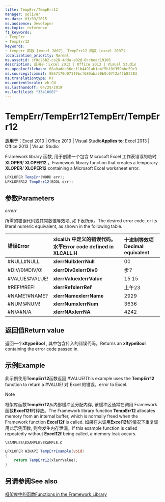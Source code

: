 ```yaml
---
title: TempErr/TempErr12
manager: soliver
ms.date: 03/09/2015
ms.audience: Developer
ms.topic: reference
f1_keywords:
- TempErr
- TempErr12
keywords:
- temperr 函数 [excel 2007], TempErr12 函数 [excel 2007]
localization_priority: Normal
ms.assetid: cf8c26b2-ca2b-4dda-a02d-0ccbeac19106
description: 适用于：Excel 2013 | Office 2013 | Visual Studio
ms.openlocfilehash: 68a0addc36ecf1b4491ab1e4f5b10f359bbc59c3
ms.sourcegitcommit: 8657170d071f9bcf680aba50b9c07f2a4fb82283
ms.translationtype: MT
ms.contentlocale: zh-CN
ms.lasthandoff: 04/28/2019
ms.locfileid: "33410607"
---
```

# <a name="temperrtemperr12"></a><span data-ttu-id="866b5-104">TempErr/TempErr12</span><span class="sxs-lookup"><span data-stu-id="866b5-104">TempErr/TempErr12</span></span>

 <span data-ttu-id="866b5-105">**适用于**：Excel 2013 | Office 2013 | Visual Studio</span><span class="sxs-lookup"><span data-stu-id="866b5-105">**Applies to**: Excel 2013 | Office 2013 | Visual Studio</span></span> 
  
<span data-ttu-id="866b5-106">Framework library 函数, 用于创建一个包含 Microsoft Excel 工作表错误的临时**XLOPER**/ **XLOPER12** 。</span><span class="sxs-lookup"><span data-stu-id="866b5-106">Framework library function that creates a temporary **XLOPER**/ **XLOPER12** containing a Microsoft Excel worksheet error.</span></span> 
  
```cs
LPXLOPER TempErr(WORD err);
LPXLOPER12 TempErr12(BOOL err);
```

## <a name="parameters"></a><span data-ttu-id="866b5-107">参数</span><span class="sxs-lookup"><span data-stu-id="866b5-107">Parameters</span></span>

 <span data-ttu-id="866b5-108">_err_</span><span class="sxs-lookup"><span data-stu-id="866b5-108">_err_</span></span>
  
<span data-ttu-id="866b5-109">所需的错误代码或其常数值等效项, 如下表所示。</span><span class="sxs-lookup"><span data-stu-id="866b5-109">The desired error code, or its literal numeric equivalent, as shown in the following table.</span></span>
  
|<span data-ttu-id="866b5-110">**错误**</span><span class="sxs-lookup"><span data-stu-id="866b5-110">**Error**</span></span>|<span data-ttu-id="866b5-111">**xlcall.h 中定义的错误代码。水平**</span><span class="sxs-lookup"><span data-stu-id="866b5-111">**Error code defined in XLCALL.H**</span></span>|<span data-ttu-id="866b5-112">**十进制等效项**</span><span class="sxs-lookup"><span data-stu-id="866b5-112">**Decimal equivalent**</span></span>|
|:-----|:-----|:-----|
|<span data-ttu-id="866b5-113">#NULL</span><span class="sxs-lookup"><span data-stu-id="866b5-113">#NULL</span></span>  <br/> |<span data-ttu-id="866b5-114">**xlerrNull**</span><span class="sxs-lookup"><span data-stu-id="866b5-114">**xlerrNull**</span></span> <br/> |<span data-ttu-id="866b5-115">0</span><span class="sxs-lookup"><span data-stu-id="866b5-115">0</span></span>  <br/> |
|<span data-ttu-id="866b5-116">#DIV/0!</span><span class="sxs-lookup"><span data-stu-id="866b5-116">#DIV/0!</span></span>  <br/> |<span data-ttu-id="866b5-117">**xlerrDiv0**</span><span class="sxs-lookup"><span data-stu-id="866b5-117">**xlerrDiv0**</span></span> <br/> |<span data-ttu-id="866b5-118">步</span><span class="sxs-lookup"><span data-stu-id="866b5-118">7</span></span>  <br/> |
|<span data-ttu-id="866b5-119">#VALUE!</span><span class="sxs-lookup"><span data-stu-id="866b5-119">#VALUE!</span></span>  <br/> |<span data-ttu-id="866b5-120">**xlerrValue**</span><span class="sxs-lookup"><span data-stu-id="866b5-120">**xlerrValue**</span></span> <br/> |<span data-ttu-id="866b5-121">15 </span><span class="sxs-lookup"><span data-stu-id="866b5-121">15</span></span>  <br/> |
|<span data-ttu-id="866b5-122">#REF!</span><span class="sxs-lookup"><span data-stu-id="866b5-122">#REF!</span></span>  <br/> |<span data-ttu-id="866b5-123">**xlerrRef**</span><span class="sxs-lookup"><span data-stu-id="866b5-123">**xlerrRef**</span></span> <br/> |<span data-ttu-id="866b5-124">上午</span><span class="sxs-lookup"><span data-stu-id="866b5-124">23</span></span>  <br/> |
|<span data-ttu-id="866b5-125">#NAME?</span><span class="sxs-lookup"><span data-stu-id="866b5-125">#NAME?</span></span>  <br/> |<span data-ttu-id="866b5-126">**xlerrName**</span><span class="sxs-lookup"><span data-stu-id="866b5-126">**xlerrName**</span></span> <br/> |<span data-ttu-id="866b5-127">29</span><span class="sxs-lookup"><span data-stu-id="866b5-127">29</span></span>  <br/> |
|<span data-ttu-id="866b5-128">#NUM!</span><span class="sxs-lookup"><span data-stu-id="866b5-128">#NUM!</span></span>  <br/> |<span data-ttu-id="866b5-129">**xlerrNum**</span><span class="sxs-lookup"><span data-stu-id="866b5-129">**xlerrNum**</span></span> <br/> |<span data-ttu-id="866b5-130">36</span><span class="sxs-lookup"><span data-stu-id="866b5-130">36</span></span>  <br/> |
|<span data-ttu-id="866b5-131">#N/A</span><span class="sxs-lookup"><span data-stu-id="866b5-131">#N/A</span></span>  <br/> |<span data-ttu-id="866b5-132">**xlerrNA**</span><span class="sxs-lookup"><span data-stu-id="866b5-132">**xlerrNA**</span></span> <br/> |<span data-ttu-id="866b5-133">42</span><span class="sxs-lookup"><span data-stu-id="866b5-133">42</span></span>  <br/> |
   
## <a name="return-value"></a><span data-ttu-id="866b5-134">返回值</span><span class="sxs-lookup"><span data-stu-id="866b5-134">Return value</span></span>

<span data-ttu-id="866b5-135">返回一个**xltypeBool** , 其中包含传入的错误代码。</span><span class="sxs-lookup"><span data-stu-id="866b5-135">Returns an **xltypeBool** containing the error code passed in.</span></span> 
  
## <a name="example"></a><span data-ttu-id="866b5-136">示例</span><span class="sxs-lookup"><span data-stu-id="866b5-136">Example</span></span>

<span data-ttu-id="866b5-137">此示例使用**TempErr12**函数返回 #VALUE!</span><span class="sxs-lookup"><span data-stu-id="866b5-137">This example uses the **TempErr12** function to return a #VALUE!</span></span> <span data-ttu-id="866b5-138">对 Excel 的错误。</span><span class="sxs-lookup"><span data-stu-id="866b5-138">error to Excel.</span></span> 
  
> [!NOTE]
> <span data-ttu-id="866b5-139">框架库函数**TempErr12**从内部缓冲区分配内存, 该缓冲区通常在调用 Framework 函数**Excel12f**时释放。</span><span class="sxs-lookup"><span data-stu-id="866b5-139">The Framework library function **TempErr12** allocates memory from an internal buffer, which is normally freed when the Framework function **Excel12f** is called.</span></span> <span data-ttu-id="866b5-140">如果在未调用**Excel12f**的情况下重复调用此示例函数, 则会发生内存泄漏。</span><span class="sxs-lookup"><span data-stu-id="866b5-140">If this example function is called repeatedly without **Excel12f** being called, a memory leak occurs.</span></span> 
  
 `\SAMPLES\EXAMPLE\EXAMPLE.C`
  
```cs
LPXLOPER WINAPI TempErrExample(void)
{
    return TempErr12(xlerrValue);
}
```

## <a name="see-also"></a><span data-ttu-id="866b5-141">另请参阅</span><span class="sxs-lookup"><span data-stu-id="866b5-141">See also</span></span>



[<span data-ttu-id="866b5-142">框架库中的函数</span><span class="sxs-lookup"><span data-stu-id="866b5-142">Functions in the Framework Library</span></span>](functions-in-the-framework-library.md)

